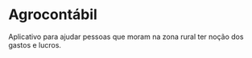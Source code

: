 # Agrocontábil
Aplicativo para ajudar pessoas que moram na zona rural ter noção dos gastos e lucros.
